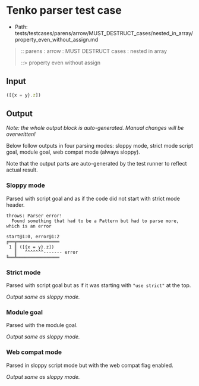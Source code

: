 # Tenko parser test case

- Path: tests/testcases/parens/arrow/MUST_DESTRUCT_cases/nested_in_array/property_even_without_assign.md

> :: parens : arrow : MUST DESTRUCT cases : nested in array
>
> ::> property even without assign

## Input


`````js
([{x = y}.z])
`````

## Output

_Note: the whole output block is auto-generated. Manual changes will be overwritten!_

Below follow outputs in four parsing modes: sloppy mode, strict mode script goal, module goal, web compat mode (always sloppy).

Note that the output parts are auto-generated by the test runner to reflect actual result.

### Sloppy mode

Parsed with script goal and as if the code did not start with strict mode header.

`````
throws: Parser error!
  Found something that had to be a Pattern but had to parse more, which is an error

start@1:0, error@1:2
╔══╦════════════════
 1 ║ ([{x = y}.z])
   ║   ^^^^^^^------- error
╚══╩════════════════

`````

### Strict mode

Parsed with script goal but as if it was starting with `"use strict"` at the top.

_Output same as sloppy mode._

### Module goal

Parsed with the module goal.

_Output same as sloppy mode._

### Web compat mode

Parsed in sloppy script mode but with the web compat flag enabled.

_Output same as sloppy mode._
